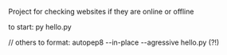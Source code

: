 Project for checking websites if they are online or offline

to start: py hello.py

// others
to format: autopep8 --in-place --agressive hello.py (?!)